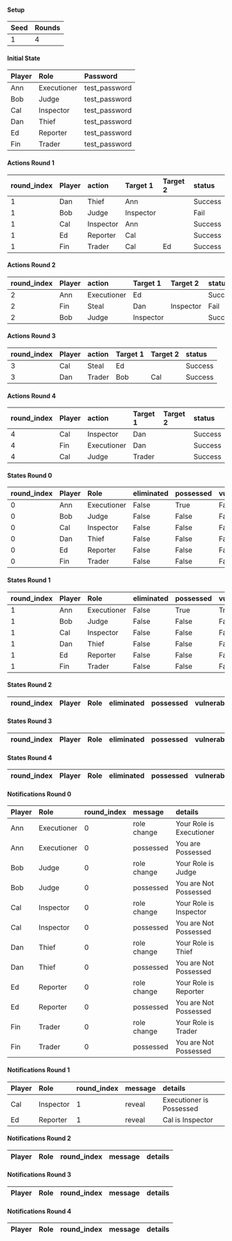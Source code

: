 #### Setup
| Seed | Rounds  |
| :----| :------ |
| 1    | 4       |

#### Initial State
| Player | Role        | Password       |
| :------| :-----------| :------------- |
| Ann    | Executioner | test_password        |
| Bob    | Judge       | test_password  |
| Cal    | Inspector   | test_password  |
| Dan    | Thief       | test_password  |
| Ed     | Reporter    | test_password  |
| Fin    | Trader      | test_password  |

#### Actions Round 1
| round_index | Player | action    | Target 1  | Target 2 | status   |
| :-----------| :------| :---------| :---------| :--------| :------- |
| 1           | Dan    | Thief     | Ann       |          | Success  |
| 1           | Bob    | Judge     | Inspector |          | Fail     |
| 1           | Cal    | Inspector | Ann       |          | Success  |
| 1           | Ed     | Reporter  | Cal       |          | Success  |
| 1           | Fin    | Trader    | Cal       | Ed       | Success  |

#### Actions Round 2
| round_index | Player | action      | Target 1  | Target 2  | status   |
| :-----------| :------| :-----------| :---------| :---------| :------- |
| 2           | Ann    | Executioner | Ed        |           | Success  |
| 2           | Fin    | Steal       | Dan       | Inspector | Fail     |
| 2           | Bob    | Judge       | Inspector |           | Success  |

#### Actions Round 3
| round_index | Player | action | Target 1 | Target 2 | status   |
| :-----------| :------| :------| :--------| :--------| :------- |
| 3           | Cal    | Steal  | Ed       |          | Success  |
| 3           | Dan    | Trader | Bob      | Cal      | Success  |

#### Actions Round 4
| round_index | Player | action      | Target 1 | Target 2 | status   |
| :-----------| :------| :-----------| :--------| :--------| :------- |
| 4           | Cal    | Inspector   | Dan      |          | Success  |
| 4           | Fin    | Executioner | Dan      |          | Success  |
| 4           | Cal    | Judge       | Trader   |          | Success  |

#### States Round 0
| round_index | Player | Role        | eliminated | possessed | vulnerable | cool_down | active | cleansed_index | last_action_index  |
| :-----------| :------| :-----------| :----------| :---------| :----------| :---------| :------| :--------------| :----------------- |
| 0           | Ann    | Executioner | False      | True      | False      | 0         | True   | 0              | 0                  |
| 0           | Bob    | Judge       | False      | False     | False      | 0         | True   | 0              | 0                  |
| 0           | Cal    | Inspector   | False      | False     | False      | 0         | True   | 0              | 0                  |
| 0           | Dan    | Thief       | False      | False     | False      | 0         | True   | 0              | 0                  |
| 0           | Ed     | Reporter    | False      | False     | False      | 0         | True   | 0              | 0                  |
| 0           | Fin    | Trader      | False      | False     | False      | 0         | True   | 0              | 0                  |

#### States Round 1
| round_index | Player | Role        | eliminated | possessed | vulnerable | cool_down | active | cleansed_index | last_action_index  |
| :-----------| :------| :-----------| :----------| :---------| :----------| :---------| :------| :--------------| :----------------- |
| 1           | Ann    | Executioner | False      | True      | True       | 0         | True   | 0              | 0                  |
| 1           | Bob    | Judge       | False      | False     | False      | 0         | True   | 0              | 0                  |
| 1           | Cal    | Inspector   | False      | False     | False      | 2         | True   | 0              | 0                  |
| 1           | Dan    | Thief       | False      | False     | False      | 2         | True   | 0              | 0                  |
| 1           | Ed     | Reporter    | False      | False     | False      | 2         | True   | 0              | 0                  |
| 1           | Fin    | Trader      | False      | False     | False      | 4         | True   | 0              | 0                  |

#### States Round 2
| round_index | Player | Role | eliminated | possessed | vulnerable | cool_down | active | cleansed_index | last_action_index  |
| :-----------| :------| :----| :----------| :---------| :----------| :---------| :------| :--------------| :----------------- |

#### States Round 3
| round_index | Player | Role | eliminated | possessed | vulnerable | cool_down | active | cleansed_index | last_action_index  |
| :-----------| :------| :----| :----------| :---------| :----------| :---------| :------| :--------------| :----------------- |

#### States Round 4
| round_index | Player | Role | eliminated | possessed | vulnerable | cool_down | active | cleansed_index | last_action_index  |
| :-----------| :------| :----| :----------| :---------| :----------| :---------| :------| :--------------| :----------------- |

#### Notifications Round 0
| Player | Role        | round_index | message     | details                   |
| :------| :-----------| :-----------| :-----------| :------------------------ |
| Ann    | Executioner | 0           | role change | Your Role is Executioner  |
| Ann    | Executioner | 0           | possessed   | You are Possessed         |
| Bob    | Judge       | 0           | role change | Your Role is Judge        |
| Bob    | Judge       | 0           | possessed   | You are Not Possessed     |
| Cal    | Inspector   | 0           | role change | Your Role is Inspector    |
| Cal    | Inspector   | 0           | possessed   | You are Not Possessed     |
| Dan    | Thief       | 0           | role change | Your Role is Thief        |
| Dan    | Thief       | 0           | possessed   | You are Not Possessed     |
| Ed     | Reporter    | 0           | role change | Your Role is Reporter     |
| Ed     | Reporter    | 0           | possessed   | You are Not Possessed     |
| Fin    | Trader      | 0           | role change | Your Role is Trader       |
| Fin    | Trader      | 0           | possessed   | You are Not Possessed     |

#### Notifications Round 1
| Player | Role      | round_index | message | details                   |
| :------| :---------| :-----------| :-------| :------------------------ |
| Cal    | Inspector | 1           | reveal  | Executioner is Possessed  |
| Ed     | Reporter  | 1           | reveal  | Cal is Inspector          |

#### Notifications Round 2
| Player | Role | round_index | message | details  |
| :------| :----| :-----------| :-------| :------- |

#### Notifications Round 3
| Player | Role | round_index | message | details  |
| :------| :----| :-----------| :-------| :------- |

#### Notifications Round 4
| Player | Role | round_index | message | details  |
| :------| :----| :-----------| :-------| :------- |